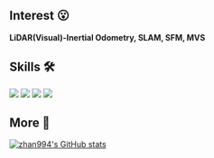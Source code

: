 ## Interest 😮

**LiDAR(Visual)-Inertial Odometry, SLAM, SFM, MVS**
  
## Skills 🛠
<img src="https://img.shields.io/badge/ROS-22314E?style=flat-square&logo=ROS&logoColor=white"/><a/>
<img src="https://img.shields.io/badge/Python-3766AB?style=flat-square&logo=Python&logoColor=white"/><a/>
<img src="https://img.shields.io/badge/C++-00599C?style=flat-square&logo=C%2B%2B&logoColor=white"/><a/>
<img src="https://img.shields.io/badge/C-A8B9CC?style=flat-square&logo=C&logoColor=white"/></a>


## More 🙂
[![zhan994's GitHub stats](https://github-readme-stats.vercel.app/api?username=zhan994&hide=prs&count_private=true&show_icons=true)](https://github.com/anuraghazra/github-readme-stats)
